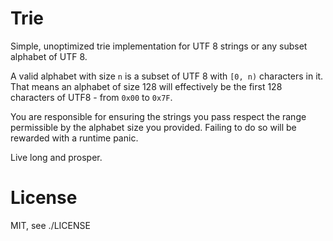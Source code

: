 Trie
====

Simple, unoptimized trie implementation for UTF 8 strings or any subset alphabet of UTF 8.

A valid alphabet with size `n` is a subset of UTF 8 with `[0, n)` characters in it.  That means an alphabet of size 128 will effectively be the first 128 characters of UTF8 - from `0x00` to `0x7F`.

You are responsible for ensuring the strings you pass respect the range permissible by the alphabet size you provided. Failing to do so will be rewarded with a runtime panic.

Live long and prosper.

License
=======
MIT, see ./LICENSE
